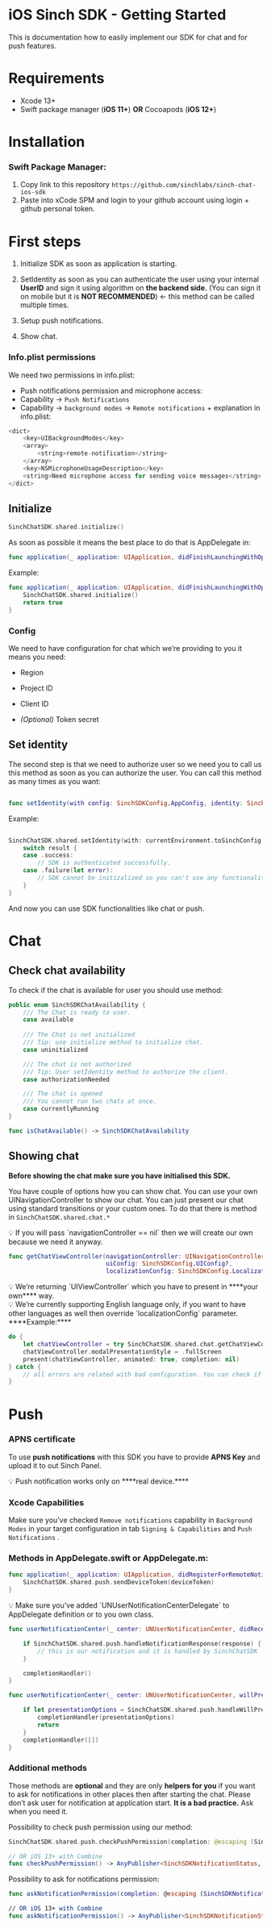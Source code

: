 # iOS Sinch SDK - Getting Started

  

This is documentation how to easily implement our SDK for chat and for push features.
  

# Requirements

- Xcode 13+
- Swift package manager (****iOS 11+****) ****OR**** Cocoapods (****iOS 12+****)

# Installation

### Swift Package Manager:

1. Copy link to this repository `https://github.com/sinchlabs/sinch-chat-ios-sdk`
2. Paste into xCode SPM and login to your github account using login + github personal token.

# First steps

1. Initialize SDK as soon as application is starting.

2. SetIdentity as soon as you can authenticate the user using your internal ****UserID**** and sign it using algorithm on ****the backend side.**** (You can sign it on mobile but it is ****NOT RECOMMENDED****) ← this method can be called multiple times.
3. Setup push notifications.
4. Show chat.

### Info.plist permissions
We need two permissions in info.plist:

- Push notifications permission and microphone access:
- Capability → `Push Notifications`
- Capability → `background modes` → `Remote notifications` + explanation in info.plist:
```swift
<dict>
	<key>UIBackgroundModes</key>
	<array>
		<string>remote-notification</string>
	</array>
    <key>NSMicrophoneUsageDescription</key>
    <string>Need microphone access for sending voice messages</string>   
</dict>

```
## Initialize

```swift
SinchChatSDK.shared.initialize()
```
As soon as possible it means the best place to do that is AppDelegate in:
```swift
func application(_ application: UIApplication, didFinishLaunchingWithOptions launchOptions: [UIApplication.LaunchOptionsKey: Any]?) -> Bool
```
Example:
```swift
func application(_ application: UIApplication, didFinishLaunchingWithOptions launchOptions: [UIApplication.LaunchOptionsKey: Any]?) -> Bool {
	SinchChatSDK.shared.initialize()
	return true
}

```
### Config
We need to have configuration for chat which we’re providing to you it means you need:
- Region

- Project ID

- Client ID

- *_(Optional)_* Token secret

## Set identity
The second step is that we need to authorize user so we need you to call us this method as soon as you can authorize the user. You can call this method as many times as you want:

```swift

func setIdentity(with config: SinchSDKConfig.AppConfig, identity: SinchSDKIdentity, completion: ((Result<Void, SinchSDKIdentityError>) -> Void)? = nil)

```

Example:

```swift

SinchChatSDK.shared.setIdentity(with: currentEnvironment.toSinchConfig, identity: currentIdentityType) { result in
	switch result {
	case .success:
		// SDK is authenticated successfully.
	case .failure(let error):
		// SDK cannot be initizalized so you can't use any functionality :/
	}
}
```
And now you can use SDK functionalities like chat or push.
# Chat

  

## Check chat availability

To check if the chat is available for user you should use method:
```swift
public enum SinchSDKChatAvailability {
	/// The Chat is ready to user.
	case available
	
	/// The Chat is not initialized
	/// Tip: use initialize method to initialize chat.
	case uninitialized

	/// The chat is not authorized
	/// Tip: User setIdentity method to authorize the client.
	case authorizationNeeded

	/// The chat is opened
	/// You cannot run two chats at once.
	case currentlyRunning
}

func isChatAvailable() -> SinchSDKChatAvailability

```

## Showing chat

  

****Before showing the chat make sure you have initialised this SDK.****

You have couple of options how you can show chat.
You can use your own UINavigationController to show our chat.
You can just present our chat using standard transitions or your custom ones.
To do that there is method in `SinchChatSDK.shared.chat.*`

<aside>
💡 If you will pass `navigationController == nil` then we will create our own because we need it anyway.
</aside>

```swift
func getChatViewController(navigationController: UINavigationController?,
						   uiConfig: SinchSDKConfig.UIConfig?,
						   localizationConfig: SinchSDKConfig.LocalizationConfig?) throws -> UIViewController
```
<aside>
💡 We’re returning `UIViewController` which you have to present in ****your own**** way.
</aside>
<aside>
💡 We’re currently supporting English language only, if you want to have other languages as well then override `localizationConfig` parameter.
</aside>
****Example:****

```swift
do {
	let chatViewController = try SinchChatSDK.shared.chat.getChatViewController()
	chatViewController.modalPresentationStyle = .fullScreen
	present(chatViewController, animated: true, completion: nil)
} catch {
	// all errors are related with bad configuration. You can check if chat is available using `isChatAvailable` method.
}
```
# Push

### APNS certificate

To use ****push notifications**** with this SDK you have to provide ****APNS Key**** and upload it to out Sinch Panel.
<aside>
💡 Push notification works only on ****real device.****
</aside>

### Xcode Capabilities

  

Make sure you’ve checked `Remove notifications` capability in `Background Modes` in your target configuration in tab `Signing & Capabilities` and `Push Notifications` .  

### Methods in AppDelegate.swift or AppDelegate.m:

```swift
func application(_ application: UIApplication, didRegisterForRemoteNotificationsWithDeviceToken deviceToken: Data) {
	SinchChatSDK.shared.push.sendDeviceToken(deviceToken)
}

```
<aside>
💡 Make sure you’ve added `UNUserNotificationCenterDelegate` to AppDelegate definition or to you own class.
</aside>

```swift
func userNotificationCenter(_ center: UNUserNotificationCenter, didReceive response: UNNotificationResponse, withCompletionHandler completionHandler: @escaping () -> Void) {

	if SinchChatSDK.shared.push.handleNotificationResponse(response) {
		// this is our notification and it is handled by SinchChatSDK
	}

	completionHandler()
}
```

```swift
func userNotificationCenter(_ center: UNUserNotificationCenter, willPresent notification: UNNotification, withCompletionHandler completionHandler: @escaping (UNNotificationPresentationOptions) -> Void) {

	if let presentationOptions = SinchChatSDK.shared.push.handleWillPresentNotification(notification) {
		completionHandler(presentationOptions)
		return
	}
	completionHandler([])
}

```

### Additional methods

Those methods are ****optional**** and they are only ****helpers for you**** if you want to ask for notifications in other places then after starting the chat. Please don’t ask user for notification at application start. ****It is a bad practice.**** Ask when you need it.

Possibility to check push permission using our method:

```swift
SinchChatSDK.shared.push.checkPushPermission(completion: @escaping (SinchSDKNotificationStatus) -> Void)

// OR iOS 13+ with Combine
func checkPushPermission() -> AnyPublisher<SinchSDKNotificationStatus, Never>
```
Possibility to ask for notifications permission:
```swift
func askNotificationPermission(completion: @escaping (SinchSDKNotificationStatus) -> Void)

// OR iOS 13+ with Combine
func askNotificationPermission() -> AnyPublisher<SinchSDKNotificationStatus, Never>
```
